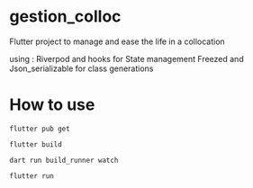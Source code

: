 # gestion_colloc

Flutter project to manage and ease the life in a collocation

using : 
 Riverpod and hooks for State management
 Freezed and Json_serializable for class generations 


# How to use

```flutter pub get```

```flutter build```

```dart run build_runner watch```

```flutter run```
